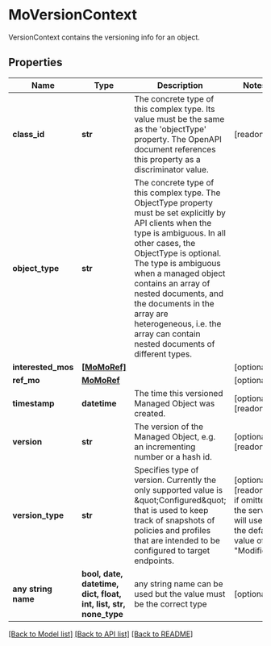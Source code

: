 # MoVersionContext

VersionContext contains the versioning info for an object.
## Properties
Name | Type | Description | Notes
------------ | ------------- | ------------- | -------------
**class_id** | **str** | The concrete type of this complex type. Its value must be the same as the &#39;objectType&#39; property. The OpenAPI document references this property as a discriminator value. | [readonly] 
**object_type** | **str** | The concrete type of this complex type. The ObjectType property must be set explicitly by API clients when the type is ambiguous. In all other cases, the  ObjectType is optional.  The type is ambiguous when a managed object contains an array of nested documents, and the documents in the array are heterogeneous, i.e. the array can contain nested documents of different types. | 
**interested_mos** | [**[MoMoRef]**](MoMoRef.md) |  | [optional] 
**ref_mo** | [**MoMoRef**](MoMoRef.md) |  | [optional] 
**timestamp** | **datetime** | The time this versioned Managed Object was created. | [optional] [readonly] 
**version** | **str** | The version of the Managed Object, e.g. an incrementing number or a hash id. | [optional] [readonly] 
**version_type** | **str** | Specifies type of version. Currently the only supported value is \&quot;Configured\&quot; that is used to keep track of snapshots of policies and profiles that are intended to be configured to target endpoints. | [optional] [readonly]  if omitted the server will use the default value of "Modified"
**any string name** | **bool, date, datetime, dict, float, int, list, str, none_type** | any string name can be used but the value must be the correct type | [optional]

[[Back to Model list]](../README.md#documentation-for-models) [[Back to API list]](../README.md#documentation-for-api-endpoints) [[Back to README]](../README.md)


